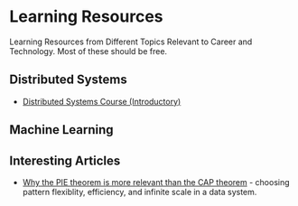 # Learning Resources
Learning Resources from Different Topics Relevant to Career and Technology. Most of these should be free.

## Distributed Systems
- [Distributed Systems Course (Introductory)](https://www.distributedsystemscourse.com/)

## Machine Learning

## Interesting Articles
- [Why the PIE theorem is more relevant than the CAP theorem](https://www.alexdebrie.com/posts/choosing-a-database-with-pie/) - choosing pattern flexiblity, efficiency, and infinite scale in a data system.
